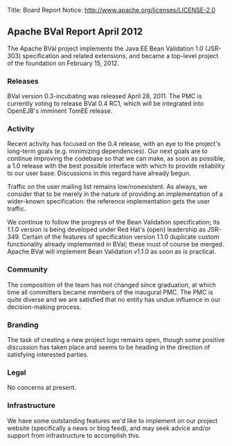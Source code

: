 Title: Board Report
Notice: http://www.apache.org/licenses/LICENSE-2.0

## Apache BVal Report April 2012 ##

The Apache BVal project implements the Java EE Bean Validation 1.0 (JSR-303)
specification and related extensions, and became a top-level project of the
foundation on February 15, 2012.

### Releases ###
BVal version 0.3-incubating was released April 28, 2011.  The PMC is currently
voting to release BVal 0.4 RC1, which will be integrated into OpenEJB's imminent
TomEE release.

### Activity ###
Recent activity has focused on the 0.4 release, with an eye to the project's
long-term goals (e.g. minimizing dependencies).  Our next goals are to
continue improving the codebase so that we can make, as soon as possible,
a 1.0 release with the best possible interface with which to provide reliability
to our user base.  Discussions in this regard have already begun.

Traffic on the user mailing list remains low/nonexistent.  As always, we
consider that to be merely in the nature of providing an implementation of a
wider-known specification:  the reference implementation gets the user traffic.

We continue to follow the progress of the Bean Validation specification; its
1.1.0 version is being developed under Red Hat's (open) leadership as JSR-349.
Certain of the features of specification version 1.1.0 duplicate custom
functionality already implemented in BVal; these must of course be merged.
Apache BVal will implement Bean Validation v1.1.0 as soon as is practical.

### Community  ###
The composition of the team has not changed since graduation, at which time
all committers became members of the inaugural PMC.  The PMC is quite diverse
and we are satisfied that no entity has undue influence in our decision-making
process.

### Branding ###
The task of creating a new project logo remains open, though some positive
discussion has taken place and seems to be heading in the direction of
satisfying interested parties.

### Legal ###
No concerns at present.

### Infrastructure ###
We have some outstanding features we'd like to implement on our project
website (specifically a news or blog feed), and may seek advice and/or support
from infrastructure to accomplish this.